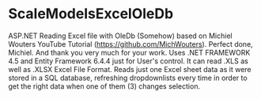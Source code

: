 # ScaleModelsExcelOleDb
ASP.NET Reading Excel file with OleDb
(Somehow) based on Michiel Wouters YouTube Tutorial (https://github.com/MichWouters). Perfect done, Michiel. And thank you very much for your work.
Uses .NET FRAMEWORK 4.5 and Entity Framework 6.4.4 just for User's control.
It can read .XLS as well as .XLSX Excel File Format.
Reads just one Excel sheet data as it were stored in a SQL database, 
refreshing dropdownlists every time in order to get the right data when one of them (3) changes selection.
